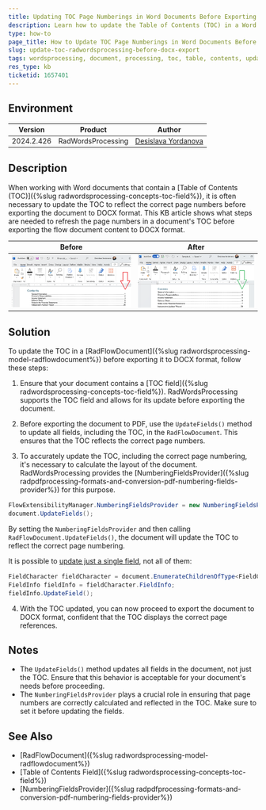 ```yaml
---
title: Updating TOC Page Numberings in Word Documents Before Exporting to DOCX Format
description: Learn how to update the Table of Contents (TOC) in a Word document using RadWordsProcessing before exporting to DOCX format.
type: how-to
page_title: How to Update TOC Page Numberings in Word Documents Before Exporting to DOCX Format
slug: update-toc-radwordsprocessing-before-docx-export
tags: wordsprocessing, document, processing, toc, table, contents, update, fields, docx, export
res_type: kb
ticketid: 1657401
---
```


## Environment

| Version | Product | Author | 
| ---- | ---- | ---- | 
| 2024.2.426| RadWordsProcessing |[Desislava Yordanova](https://www.telerik.com/blogs/author/desislava-yordanova)| 

## Description

When working with Word documents that contain a [Table of Contents (TOC)]({%slug radwordsprocessing-concepts-toc-field%}), it is often necessary to update the TOC to reflect the correct page numbers before exporting the document to DOCX format. This KB article shows what steps are needed to refresh the page numbers in a document's TOC before exporting the flow document content to DOCX format.

|Before|After|
|----|----|
|![TOC Before](images/toc-before.png) |![TOC After](images/toc-after.png) |   

## Solution

To update the TOC in a [RadFlowDocument]({%slug radwordsprocessing-model-radflowdocument%}) before exporting it to DOCX format, follow these steps:

1. Ensure that your document contains a [TOC field]({%slug radwordsprocessing-concepts-toc-field%}). RadWordsProcessing supports the TOC field and allows for its update before exporting the document.

2. Before exporting the document to PDF, use the `UpdateFields()` method to update all fields, including the TOC, in the `RadFlowDocument`. This ensures that the TOC reflects the correct page numbers.

3. To accurately update the TOC, including the correct page numbering, it's necessary to calculate the layout of the document. RadWordsProcessing provides the [NumberingFieldsProvider]({%slug radpdfprocessing-formats-and-conversion-pdf-numbering-fields-provider%}) for this purpose.

```csharp
FlowExtensibilityManager.NumberingFieldsProvider = new NumberingFieldsProvider();
document.UpdateFields();
```

By setting the `NumberingFieldsProvider` and then calling `RadFlowDocument.UpdateFields()`, the document will update the TOC to reflect the correct page numbering.

It is possible to [update just a single field](https://docs.telerik.com/devtools/document-processing/libraries/radwordsprocessing/concepts/fields/fields#updating-fields), not all of them:

```csharp
FieldCharacter fieldCharacter = document.EnumerateChildrenOfType<FieldCharacter>().First(x=> x.FieldInfo.Field is TocField);
FieldInfo fieldInfo = fieldCharacter.FieldInfo; 
fieldInfo.UpdateField(); 
```

4. With the TOC updated, you can now proceed to export the document to DOCX format, confident that the TOC displays the correct page references.

## Notes

- The `UpdateFields()` method updates all fields in the document, not just the TOC. Ensure that this behavior is acceptable for your document's needs before proceeding.
- The `NumberingFieldsProvider` plays a crucial role in ensuring that page numbers are correctly calculated and reflected in the TOC. Make sure to set it before updating the fields.

## See Also

- [RadFlowDocument]({%slug radwordsprocessing-model-radflowdocument%})
- [Table of Contents Field]({%slug radwordsprocessing-concepts-toc-field%})
- [NumberingFieldsProvider]({%slug radpdfprocessing-formats-and-conversion-pdf-numbering-fields-provider%})
